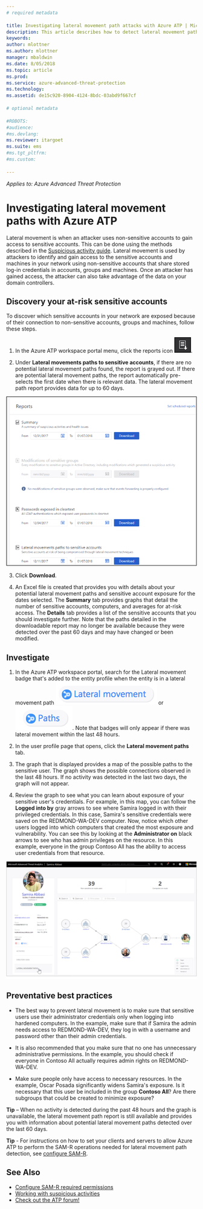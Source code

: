 ```yaml
---
# required metadata

title: Investigating lateral movement path attacks with Azure ATP | Microsoft Docs
description: This article describes how to detect lateral movement path attacks with Azure Advanced Threat Protection (ATP).
keywords:
author: mlottner
ms.author: mlottner
manager: mbaldwin
ms.date: 8/05/2018
ms.topic: article
ms.prod:
ms.service: azure-advanced-threat-protection
ms.technology:
ms.assetid: de15c920-8904-4124-8bdc-03abd9f667cf

# optional metadata

#ROBOTS:
#audience:
#ms.devlang:
ms.reviewer: itargoet
ms.suite: ems
#ms.tgt_pltfrm:
#ms.custom:

---
```


*Applies to: Azure Advanced Threat Protection*

# Investigating lateral movement paths with Azure ATP


Lateral movement is when an attacker uses non-sensitive accounts to gain access to sensitive accounts. This can be done using the methods described in the [Suspicious activity guide](suspicious-activity-guide.md). Lateral movement is used by attackers to identify and gain access to the sensitive accounts and machines in your network using non-sensitive accounts that share stored log-in credentials in accounts, groups and machines. Once an attacker has gained access, the attacker can also take advantage of the data on your domain controllers.


## Discovery your at-risk sensitive accounts

To discover which sensitive accounts in your network are exposed because of their connection to non-sensitive accounts, groups and machines, follow these steps. 

1. In the Azure ATP workspace portal menu, click the reports icon ![reports icon](./media/atp-report-icon.png).

2. Under **Lateral movements paths to sensitive accounts**, if there are no potential lateral movement paths found, the report is grayed out. If there are potential lateral movement paths, the report automatically pre-selects the first date when there is relevant data. The lateral movement path report provides data for up to 60 days.

 ![reports](./media/reports.png)

3. Click **Download**.

4. An Excel file is created that provides you with details about your potential lateral movement paths and sensitive account exposure for the dates selected. The **Summary** tab provides graphs that detail the number of sensitive accounts, computers, and averages for at-risk access. The **Details** tab provides a list of the sensitive accounts that you should investigate further. Note that the paths detailed in the downloadable report may no longer be available because they were detected over the past 60 days and may have changed or been modified.


## Investigate



1. In the Azure ATP workspace portal, search for the Lateral movement badge that's added to the entity profile when the entity is in a lateral movement path ![lateral icon](./media/lateral-movement-icon.png) or ![path icon](./media/paths-icon.png). Note that badges will only appear if there was lateral movement within the last 48 hours. 

2. In the user profile page that opens, click the **Lateral movement paths** tab. 

3. The graph that is displayed provides a map of the possible paths to the sensitive user. The graph shows the possible connections observed in the last 48 hours. If no activity was detected in the last two days, the graph will not appear. 

4. Review the graph to see what you can learn about exposure of your sensitive user's credentials. For example, in this map, you can follow the **Logged into by** gray arrows to see where Samira logged in with their privileged credentials. In this case, Samira's sensitive credentials were saved on the REDMOND-WA-DEV computer. Now, notice which other users logged into which computers that created the most exposure and vulnerability. You can see this by looking at the **Administrator on** black arrows to see who has admin privileges on the resource. In this example, everyone in the group Contoso All has the ability to access user credentials from that resource.  

 ![user profile lateral movement paths](media/user-profile-lateral-movement-paths.png)


## Preventative best practices

- The best way to prevent lateral movement is to make sure that sensitive users use their administrator credentials only when logging into hardened computers. In the example, make sure that if Samira the admin needs access to REDMOND-WA-DEV, they log in with a username and password other than their admin credentials.

- It is also recommended that you make sure that no one has unnecessary administrative permissions. In the example, you should check if everyone in Contoso All actually requires admin rights on REDMOND-WA-DEV.

- Make sure people only have access to necessary resources. In the example, Oscar Posada significantly widens Samira's exposure. Is it necessary that this user be included in the group **Contoso All**? Are there subgroups that could be created to minimize exposure?

**Tip** – When no activity is detected during the past 48 hours and the graph is unavailable, the lateral movement path report is still available and provides you with information about potential lateral movement paths detected over the last 60 days. 

**Tip** - For instructions on how to set your clients and servers to allow Azure ATP to perform the SAM-R operations needed for lateral movement path detection, see [configure SAM-R](install-atp-step8-samr.md).


## See Also

- [Configure SAM-R required permissions](install-atp-step8-samr.md)
- [Working with suspicious activities](working-with-suspicious-activities.md)
- [Check out the ATP forum!](https://aka.ms/azureatpcommunity)